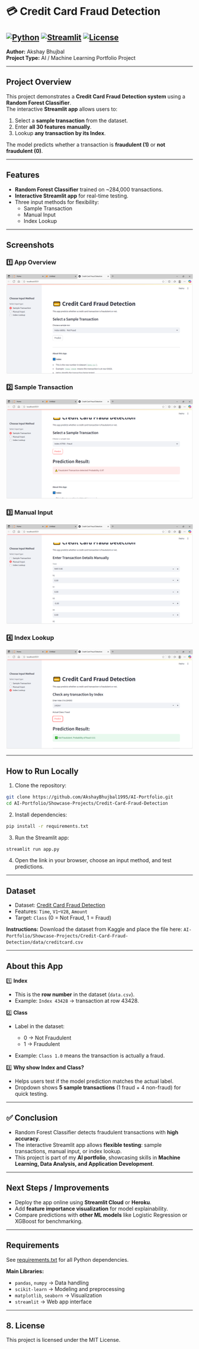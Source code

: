 
# 💳 Credit Card Fraud Detection

[![Python](https://img.shields.io/badge/Python-3.11-blue)](https://www.python.org/)
[![Streamlit](https://img.shields.io/badge/Streamlit-1.25.0-orange)](https://streamlit.io/)
[![License](https://img.shields.io/badge/License-MIT-green)](LICENSE)
---
**Author:** Akshay Bhujbal  
**Project Type:** AI / Machine Learning Portfolio Project  

---

## Project Overview

This project demonstrates a **Credit Card Fraud Detection system** using a **Random Forest Classifier**.  
The interactive **Streamlit app** allows users to:

1. Select a **sample transaction** from the dataset.  
2. Enter **all 30 features manually**.  
3. Lookup **any transaction by its Index**.  

The model predicts whether a transaction is **fraudulent (1)** or **not fraudulent (0)**.  

---

## Features

- **Random Forest Classifier** trained on ~284,000 transactions.  
- **Interactive Streamlit app** for real-time testing.  
- Three input methods for flexibility:  
  - Sample Transaction  
  - Manual Input  
  - Index Lookup  

---

## Screenshots

### 1️⃣ App Overview
![App Overview](screenshots/01_app_overview.PNG)

### 2️⃣ Sample Transaction
![Sample Transaction](screenshots/02_sample_transaction.PNG)

### 3️⃣ Manual Input
![Manual Input](screenshots/03_manual_input.PNG)

### 4️⃣ Index Lookup
![Index Lookup](screenshots/04_index_lookup.PNG)

---

## How to Run Locally

1. Clone the repository:

```bash
git clone https://github.com/AkshayBhujbal1995/AI-Portfolio.git
cd AI-Portfolio/Showcase-Projects/Credit-Card-Fraud-Detection
````

2. Install dependencies:

```bash
pip install -r requirements.txt
```

3. Run the Streamlit app:

```bash
streamlit run app.py
```

4. Open the link in your browser, choose an input method, and test predictions.

---

## Dataset

* Dataset: [Credit Card Fraud Detection](https://www.kaggle.com/datasets/mlg-ulb/creditcardfraud)
* Features: `Time`, `V1`–`V28`, `Amount`
* Target: `Class` (0 = Not Fraud, 1 = Fraud)

**Instructions:**
Download the dataset from Kaggle and place the file here:
`AI-Portfolio/Showcase-Projects/Credit-Card-Fraud-Detection/data/creditcard.csv`

---

## About this App

1️⃣ **Index**

* This is the **row number** in the dataset (`data.csv`).
* Example: `Index 43428` → transaction at row 43428.

2️⃣ **Class**

* Label in the dataset:

  * 0 → Not Fraudulent
  * 1 → Fraudulent
* Example: `Class 1.0` means the transaction is actually a fraud.

3️⃣ **Why show Index and Class?**

* Helps users test if the model prediction matches the actual label.
* Dropdown shows **5 sample transactions** (1 fraud + 4 non-fraud) for quick testing.

---

## ✅ Conclusion

* Random Forest Classifier detects fraudulent transactions with **high accuracy**.
* The interactive Streamlit app allows **flexible testing**: sample transactions, manual input, or index lookup.
* This project is part of my **AI portfolio**, showcasing skills in **Machine Learning, Data Analysis, and Application Development**.

---

## Next Steps / Improvements

* Deploy the app online using **Streamlit Cloud** or **Heroku**.
* Add **feature importance visualization** for model explainability.
* Compare predictions with **other ML models** like Logistic Regression or XGBoost for benchmarking.

---
##  Requirements

See [requirements.txt](requirements.txt) for all Python dependencies.

**Main Libraries:**

* `pandas`, `numpy` → Data handling
* `scikit-learn` → Modeling and preprocessing
* `matplotlib`, `seaborn` → Visualization
* `streamlit` → Web app interface

---

## 8. License

This project is licensed under the MIT License.


